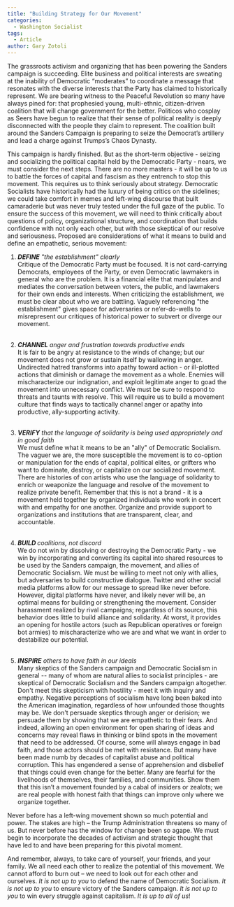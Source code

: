 ```yaml
---
title: "Building Strategy for Our Movement"
categories:
  - Washington Socialist
tags:
  - Article
author: Gary Zotoli
---
```

<p>The grassroots activism and organizing that has been powering the Sanders campaign is succeeding. Elite business and political interests are sweating at the inability of Democratic “moderates” to coordinate a message that resonates with the diverse interests that the Party has claimed to historically represent. We are bearing witness to the Peaceful Revolution so many have always pined for: that prophesied young, multi-ethnic, citizen-driven coalition that will change government for the better. Politicos who cosplay as Seers have begun to realize that their sense of political reality is deeply disconnected with the people they claim to represent. The coalition built around the Sanders Campaign is preparing to seize the Democrat’s artillery and lead a charge against Trumps’s Chaos Dynasty.
</p>
<p>This campaign is hardly finished. But as the short-term objective - seizing and socializing the political capital held by the Democratic Party - nears, we must consider the next steps. There are no more masters - it will be up to us to battle the forces of capital and fascism as they entrench to stop this movement. This requires us to think seriously about strategy. Democratic Socialists have historically had the luxury of being critics on the sidelines; we could take comfort in memes and left-wing discourse that built camaraderie but was never truly tested under the full gaze of the public. To ensure the success of this movement, we will need to think critically about questions of policy, organizational structure, and coordination that builds confidence with not only each other, but with those skeptical of our resolve and seriousness. Proposed are considerations of what it means to build and define an empathetic, serious movement:
</p>
<ol>
    <li>
        <p><strong><em>DEFINE</em></strong><em> "the establishment" clearly</em><em><br></em>Critique of the Democratic Party must be focused. It is not card-carrying Democrats, employees of the Party, or even Democratic lawmakers in general who are the problem. It is a financial elite that manipulates and mediates the conversation between voters, the public, and lawmakers for their own ends and interests. When criticizing the establishment, we must be clear about who we are battling. Vaguely referencing "the establishment" gives space for adversaries or ne’er-do-wells to misrepresent our critiques of historical power to subvert or diverge our movement.<br><br>
        </p>
    </li>
    <li>
        <p><strong><em>CHANNEL</em></strong><em> anger and frustration towards productive ends</em><em><br></em>It is fair to be angry at resistance to the winds of change; but our movement does not grow or sustain itself by wallowing in anger. Undirected hatred transforms into apathy toward action - or ill-plotted actions that diminish or damage the movement as a whole. Enemies will mischaracterize our indignation, and exploit legitimate anger to goad the movement into unnecessary conflict. We must be sure to respond to threats and taunts with resolve. This will require us to build a movement culture that finds ways to tactically channel anger or apathy into productive, ally-supporting activity. <br><br>
        </p>
    </li>
    <li>
        <p><strong><em>VERIFY</em></strong><em> that the language of solidarity is being used appropriately and in good faith</em><em><br></em>We must define what it means to be an "ally" of Democratic Socialism. The vaguer we are, the more susceptible the movement is to co-option or manipulation for the ends of capital, political elites, or grifters who want to dominate, destroy, or capitalize on our socialized movement. There are histories of con artists who use the language of solidarity to enrich or weaponize the language and resolve of the movement to realize private benefit.  Remember that this is not a brand - it is a movement held together by organized individuals who work in concert with and empathy for one another. Organize and provide support to organizations and institutions that are transparent, clear, and accountable.<br><br>
        </p>
    </li>
    <li>
        <p><strong><em>BUILD </em></strong><em>coalitions, not discord</em><em><br></em>We do not win by dissolving or destroying the Democratic Party - we win by incorporating and converting its capital into shared resources to be used by the Sanders campaign, the movement, and allies of Democratic Socialism. We must be willing to meet not only with allies, but adversaries to build constructive dialogue. Twitter and other social media platforms allow for our message to spread like never before. However, digital platforms have never, and likely never will be, an optimal means for building or strengthening the movement. Consider harassment realized by rival campaigns; regardless of its source, this behavior does little to build alliance and solidarity. At worst, it provides an opening for hostile actors (such as Republican operatives or foreign bot armies) to mischaracterize who we are and what we want in order to destabilize our potential. <br><br>
        </p>
    </li>
    <li>
        <p><strong><em>INSPIRE</em></strong> <em>others to have faith in our ideals</em><br>Many skeptics of the Sanders campaign and Democratic Socialism in general -- many of whom are natural allies to socialist principles - are skeptical of Democratic Socialism and the Sanders campaign altogether. Don't meet this skepticism with hostility - meet it with inquiry and empathy. Negative perceptions of socialism have long been baked into the American imagination, regardless of how unfounded those thoughts may be. We don't persuade skeptics through anger or derision; we persuade them by showing that we are empathetic to their fears. And indeed, allowing an open environment for open sharing of ideas and concerns may reveal flaws in thinking or blind spots in the movement that need to be addressed. Of course, some will always engage in bad faith, and those actors should be met with resistance. But many have been made numb by decades of capitalist abuse and political corruption. This has engendered a sense of apprehension and disbelief that things could even change for the better. Many are fearful for the livelihoods of themselves, their families, and communities. Show them that this isn’t a movement founded by a cabal of insiders or zealots; we are real people with honest faith that things can improve only where we organize together.
        </p>
    </li>
</ol>
<p>Never before has a left-wing movement shown so much potential and power. The stakes are high – the Trump Administration threatens so many of us. But never before has the window for change been so agape. We must begin to incorporate the decades of activism and strategic thought that have led to and have been preparing for this pivotal moment.
</p>
<p>And remember, always, to take care of yourself, your friends, and your family. We all need each other to realize the potential of this movement. We cannot afford to burn out – we need to look out for each other and ourselves. <em>It is not up to you</em> to defend the name of Democratic Socialism. <em>It is not up to you </em>to ensure victory of the Sanders campaign. <em>It is not up to you</em> to win every struggle against capitalism. <em>It is up to all of us</em>!
</p><br><br><br><br>
